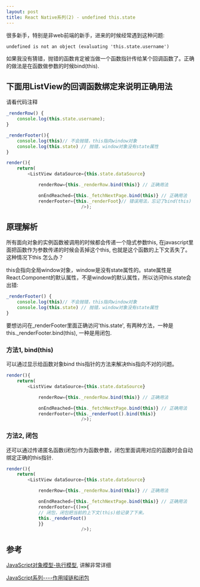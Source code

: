 ```yaml
---
layout: post
title: React Native系列(2) - undefined this.state
---
```

很多新手，特别是非web前端的新手，进来的时候经常遇到这种问题:

`
undefined is not an object (evaluating 'this.state.username')
`

如果我没有猜错，抛错的函数肯定被当做一个函数指针传给某个回调函数了。正确的做法是在函数做参数的时候bind(this).

## 下面用ListView的回调函数绑定来说明正确用法

请看代码注释

```javascript
_renderRow() {
	console.log(this.state.username);
}

_renderFooter(){
	console.log(this)// 不会抛错，this指向window对象
	console.log(this.state) // 抛错，window对象没有state属性
}

render(){
	return(
		<ListView dataSource={this.state.dataSource}

     		renderRow={this._renderRow.bind(this)} // 正确用法

     		onEndReached={this._fetchNextPage.bind(this)} // 正确用法
         	renderFooter={this._renderFoot}// 错误用法，忘记了bind(this)
                            />);
```

## 原理解析

所有面向对象的实例函数被调用的时候都会传递一个隐式参数this, 在javascript里面把函数作为参数传递的时候会丢掉这个this, 也就是这个函数的上下文丢失了。这种情况下this 怎么办？

this会指向全局window对象，window是没有state属性的。state属性是React.Component的默认属性，不是window的默认属性，所以访问this.state会出错:

```javascript
_renderFooter() {
	console.log(this)// 不会抛错，this指向window对象
	console.log(this.state) // 抛错，window对象没有state属性
}
```

要想访问在_renderFooter里面正确访问'this.state', 有两种方法，一种是this._renderFooter.bind(this), 一种是用闭包.


### 方法1, bind(this)
可以通过显示给函数对象bind this指针的方法来解决this指向不对的问题。

```javascript
render(){
	return(
		<ListView dataSource={this.state.dataSource}

     		renderRow={this._renderRow.bind(this)} // 正确用法

     		onEndReached={this._fetchNextPage.bind(this)} // 正确用法
         	renderFooter={this._renderFoot().bind(this)}
                            />);
```

### 方法2, 闭包

还可以通过传递匿名函数(闭包)作为函数参数，闭包里面调用对应的函数时会自动绑定正确的this指针.

```javascript
render(){
	return(
		<ListView dataSource={this.state.dataSource}

     		renderRow={this._renderRow.bind(this)} // 正确用法

     		onEndReached={this._fetchNextPage.bind(this)} // 正确用法
         	renderFooter={()=>{
         	// 闭包，闭包把当前的上下文(this)给记录了下来。
         	this._renderFoot()
         	}}
                            />);
```

## 参考
[JavaScript对象模型-执行模型](http://www.cnblogs.com/riccc/archive/2008/02/15/javascript-object-model-execution-model.html), 讲解非常详细

[JavaScript系列----作用域链和闭包](http://www.cnblogs.com/renlong0602/p/4398883.html)
